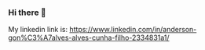### Hi there 👋
My linkedin link is: https://www.linkedin.com/in/anderson-gon%C3%A7alves-alves-cunha-filho-2334831a1/

<!--
**Andy-kunn/Andy-kunn** is a ✨ _special_ ✨ repository because its `README.md` (this file) appears on your GitHub profile.

Here are some ideas to get you started:

- 🔭 I’m currently working on ...
- 🌱 I’m currently learning ...
- 👯 I’m looking to collaborate on ...
- 🤔 I’m looking for help with ...
- 💬 Ask me about ...
- 📫 How to reach me: ...
- 😄 Pronouns: ...
- ⚡ Fun fact: ...
-->
